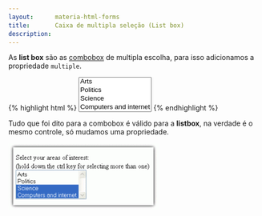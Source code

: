```yaml
---
layout:      materia-html-forms
title:       Caixa de multipla seleção (List box)
description: 
---
```


As __list box__ são as [combobox](../combobox/) de multipla escolha, para isso adicionamos a propriedade
`multiple`.

{% highlight html %}
<select multiple>
    <option>Arts</option>
    <option>Politics</option>
    <option>Science</option>
    <option>Computers and internet</option>
</select>
{% endhighlight %}

Tudo que foi dito para a combobox é válido para a __listbox__, na verdade é o mesmo controle,
só mudamos uma propriedade. 

![Ilustração de um campo list box ](select-multiple-list.png "Ilustração de um campo listobox")
